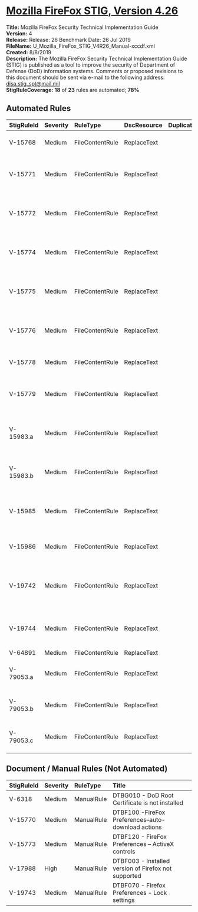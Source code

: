 # [Mozilla FireFox STIG, Version 4.26](https://github.com/Microsoft/PowerStig/wiki/FireFox-All-4.26)

**Title:** Mozilla FireFox Security Technical Implementation Guide  
**Version:** 4  
**Release:** Release: 26 Benchmark Date: 26 Jul 2019  
**FileName:** U_Mozilla_FireFox_STIG_V4R26_Manual-xccdf.xml  
**Created:** 8/8/2019  
**Description:** The Mozilla FireFox Security Technical Implementation Guide (STIG) is published as a tool to improve the security of Department of Defense (DoD) information systems. Comments or proposed revisions to this document should be sent via e-mail to the following address: disa.stig_spt@mail.mil  
**StigRuleCoverage:** **18** of **23** rules are automated; **78%**  

## Automated Rules

| StigRuleId | Severity | RuleType | DscResource | DuplicateOf | Title |
| :---- | :---- | :---- | :---- | :---- | :---- |
| V-15768 | Medium | FileContentRule | ReplaceText |  | FireFox Preferences – Verification |
| V-15771 | Medium | FileContentRule | ReplaceText |  | DTBF105 - FireFox Preferences – Shell Protocol |
| V-15772 | Medium | FileContentRule | ReplaceText |  | DTBF110 - FireFox Preferences – Open Confirmation |
| V-15774 | Medium | FileContentRule | ReplaceText |  | DTBF140 - FireFox Preferences – Autofill forms |
| V-15775 | Medium | FileContentRule | ReplaceText |  | DTBF150 - FireFox Preferences – Autofill passwords |
| V-15776 | Medium | FileContentRule | ReplaceText |  | DTBF160 - FireFox Preferences – Password store |
| V-15778 | Medium | FileContentRule | ReplaceText |  | DTBF180 - Pop-up windows |
| V-15779 | Medium | FileContentRule | ReplaceText |  | DTBF181 - JavaScript move or resize windows |
| V-15983.a | Medium | FileContentRule | ReplaceText |  | DTBF030 - Firefox Preferences TLS Protocols |
| V-15983.b | Medium | FileContentRule | ReplaceText |  | DTBF030 - Firefox Preferences TLS Protocols |
| V-15985 | Medium | FileContentRule | ReplaceText |  | DTBF182 - JavaScript raise or lower  windows |
| V-15986 | Medium | FileContentRule | ReplaceText |  | DTBF183 - JavaScript Context Menus |
| V-19742 | Medium | FileContentRule | ReplaceText |  | DTBF090-Firefox Preferences-Addons\ plugin updates |
| V-19744 | Medium | FileContentRule | ReplaceText |  | DTBF085 - Firefox Preferences –Search update  |
| V-64891 | Medium | FileContentRule | ReplaceText |  | DTBF186 |
| V-79053.a | Medium | FileContentRule | ReplaceText |  | DTBF190 - Background data submission |
| V-79053.b | Medium | FileContentRule | ReplaceText |  | DTBF190 - Background data submission |
| V-79053.c | Medium | FileContentRule | ReplaceText |  | DTBF190 - Background data submission |

## Document / Manual Rules (Not Automated)

| StigRuleId | Severity | RuleType | Title |
| :---- | :---- | :---- | :---- |
| V-6318 | Medium | ManualRule | DTBG010 - DoD Root Certificate is not installed |
| V-15770 | Medium | ManualRule | DTBF100 -FireFox Preferences–auto-download actions |
| V-15773 | Medium | ManualRule | DTBF120 - FireFox Preferences – ActiveX controls |
| V-17988 | High | ManualRule | DTBF003 - Installed version of Firefox not supported |
| V-19743 | Medium | ManualRule | DTBF070 - Firefox Preferences - Lock settings |
